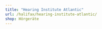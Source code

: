 ```yaml
---
title: "Hearing Institute Atlantic"
url: /halifax/hearing-institute-atlantic/
shop: Hörgeräte
---
```

